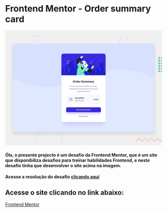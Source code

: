 # Frontend Mentor - Order summary card

![Design preview for the Order summary card coding challenge](./design/desktop-preview.jpg)




#### Óla, o presente projecto é um desafio da Frontend Mentor, que é um site que disponibiliza desafios para treinar habilidades Frontend, e neste desafio tinha que desenvolver  o site acima na imagem.
#### Acesse a resolução do desafio [clicando aqui](https://www.frontendmentor.io?ref=challenge)

## Acesse o site clicando no link abaixo:
[Frontend Mentor](https://www.frontendmentor.io?ref=challenge)

